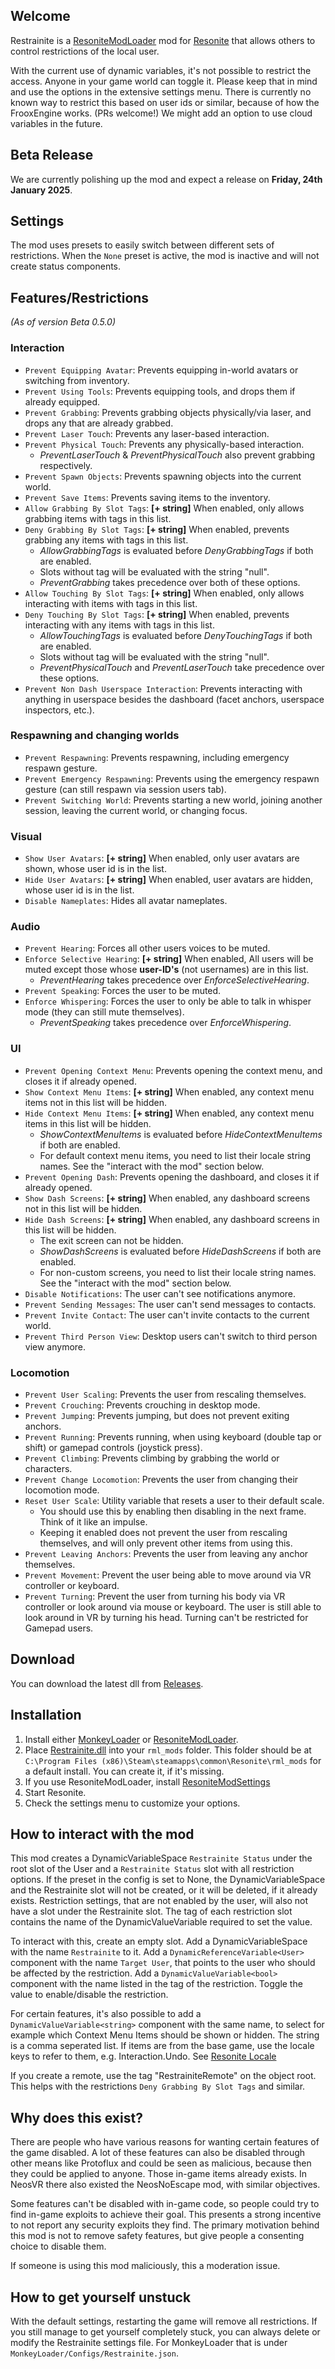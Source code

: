 ## Welcome

Restrainite is a [ResoniteModLoader](https://github.com/resonite-modding-group/ResoniteModLoader) mod for 
[Resonite](https://resonite.com/) that allows others to control restrictions of the local user. 

With the current use of dynamic variables, it's not possible to restrict the access. Anyone in
your game world can toggle it. Please keep that in mind and use the options in the extensive settings menu.
There is currently no known way to restrict this based on user ids or similar, because of how the FrooxEngine works. 
(PRs welcome!) We might add an option to use cloud variables in the future.

## Beta Release

We are currently polishing up the mod and expect a release on **Friday, 24th January 2025**.

## Settings

The mod uses presets to easily switch between different sets of restrictions. When the `None` preset is active, the mod
is inactive and will not create status components.

## Features/Restrictions

_(As of version Beta 0.5.0)_

### Interaction
- `Prevent Equipping Avatar`: Prevents equipping in-world avatars or switching from inventory.
- `Prevent Using Tools`: Prevents equipping tools, and drops them if already equipped.
- `Prevent Grabbing`: Prevents grabbing objects physically/via laser, and drops any that are already grabbed.
- `Prevent Laser Touch`: Prevents any laser-based interaction.
- `Prevent Physical Touch`: Prevents any physically-based interaction.
    - _PreventLaserTouch_ & _PreventPhysicalTouch_ also prevent grabbing respectively.
- `Prevent Spawn Objects`: Prevents spawning objects into the current world.
- `Prevent Save Items`: Prevents saving items to the inventory.
- `Allow Grabbing By Slot Tags`: **[+ string]** When enabled, only allows grabbing items with tags in this list.
- `Deny Grabbing By Slot Tags`: **[+ string]** When enabled, prevents grabbing any items with tags in this list.
  - _AllowGrabbingTags_ is evaluated before _DenyGrabbingTags_ if both are enabled.
  - Slots without tag will be evaluated with the string "null". 
  - _PreventGrabbing_ takes precedence over both of these options.
- `Allow Touching By Slot Tags`: **[+ string]** When enabled, only allows interacting with items with tags in this list.
- `Deny Touching By Slot Tags`: **[+ string]** When enabled, prevents interacting with any items with tags in this list.
  - _AllowTouchingTags_ is evaluated before _DenyTouchingTags_ if both are enabled.
  - Slots without tag will be evaluated with the string "null".
  - _PreventPhysicalTouch_ and _PreventLaserTouch_ take precedence over these options.
- `Prevent Non Dash Userspace Interaction`: Prevents interacting with anything in userspace besides the dashboard (facet anchors, userspace inspectors, etc.).

### Respawning and changing worlds
- `Prevent Respawning`: Prevents respawning, including emergency respawn gesture.
- `Prevent Emergency Respawning`: Prevents using the emergency respawn gesture (can still respawn via session users tab).
- `Prevent Switching World`: Prevents starting a new world, joining another session, leaving the current world, or changing focus.

### Visual
- `Show User Avatars`: **[+ string]** When enabled, only user avatars are shown, whose user id is in the list.
- `Hide User Avatars`: **[+ string]** When enabled, user avatars are hidden, whose user id is in the list.
- `Disable Nameplates`: Hides all avatar nameplates.

### Audio
- `Prevent Hearing`: Forces all other users voices to be muted.
- `Enforce Selective Hearing`: **[+ string]** When enabled, All users will be muted except those whose **user-ID's** (not usernames) are in this list.
  - _PreventHearing_ takes precedence over _EnforceSelectiveHearing_.
- `Prevent Speaking`: Forces the user to be muted.
- `Enforce Whispering`: Forces the user to only be able to talk in whisper mode (they can still mute themselves).
  - _PreventSpeaking_ takes precedence over _EnforceWhispering_.

### UI
- `Prevent Opening Context Menu`: Prevents opening the context menu, and closes it if already opened.
- `Show Context Menu Items`: **[+ string]** When enabled, any context menu items not in this list will be hidden.
- `Hide Context Menu Items`: **[+ string]** When enabled, any context menu items in this list will be hidden.
  - _ShowContextMenuItems_ is evaluated before _HideContextMenuItems_ if both are enabled.
  - For default context menu items, you need to list their locale string names. See the "interact with the mod" section below.
- `Prevent Opening Dash`: Prevents opening the dashboard, and closes it if already opened.
- `Show Dash Screens`: **[+ string]** When enabled, any dashboard screens not in this list will be hidden.
- `Hide Dash Screens`: **[+ string]** When enabled, any dashboard screens in this list will be hidden.
  - The exit screen can not be hidden.
  - _ShowDashScreens_ is evaluated before _HideDashScreens_ if both are enabled.
  - For non-custom screens, you need to list their locale string names. See the "interact with the mod" section below.
- `Disable Notifications`: The user can't see notifications anymore.
- `Prevent Sending Messages`: The user can't send messages to contacts.
- `Prevent Invite Contact`: The user can't invite contacts to the current world.
- `Prevent Third Person View`: Desktop users can't switch to third person view anymore.

### Locomotion
- `Prevent User Scaling`: Prevents the user from rescaling themselves.
- `Prevent Crouching`: Prevents crouching in desktop mode.
- `Prevent Jumping`: Prevents jumping, but does not prevent exiting anchors.
- `Prevent Running`: Prevents running, when using keyboard (double tap or shift) or gamepad controls (joystick press).
- `Prevent Climbing`: Prevents climbing by grabbing the world or characters.
- `Prevent Change Locomotion`: Prevents the user from changing their locomotion mode.
- `Reset User Scale`: Utility variable that resets a user to their default scale.
  - You should use this by enabling then disabling in the next frame. Think of it like an impulse.
  - Keeping it enabled does not prevent the user from rescaling themselves, and will only prevent other items from using this.
- `Prevent Leaving Anchors`: Prevents the user from leaving any anchor themselves.
- `Prevent Movement`: Prevent the user being able to move around via VR controller or keyboard.
- `Prevent Turning`: Prevent the user from turning his body via VR controller or look around via mouse or keyboard. The user is still able to look around in VR by turning his head. Turning can't be restricted for Gamepad users.

## Download

You can download the latest dll from [Releases](https://github.com/Restrainite/RestrainiteMod/releases).

## Installation

1. Install either [MonkeyLoader](https://github.com/ResoniteModdingGroup/MonkeyLoader.GamePacks.ResoniteModLoader) or
   [ResoniteModLoader](https://github.com/resonite-modding-group/ResoniteModLoader).
2. Place [Restrainite.dll](https://github.com/Restrainite/RestrainiteMod/releases/latest/download/Restrainite.dll) into your 
   `rml_mods` folder. This folder should be at `C:\Program Files (x86)\Steam\steamapps\common\Resonite\rml_mods` for a 
   default install. You can create it, if it's missing.
3. If you use ResoniteModLoader, install [ResoniteModSettings](https://github.com/badhaloninja/ResoniteModSettings)
4. Start Resonite.
5. Check the settings menu to customize your options.

## How to interact with the mod

This mod creates a DynamicVariableSpace `Restrainite Status` under the root slot of the User and 
a `Restrainite Status` slot with all restriction options. If the preset in the config is set to None, 
the DynamicVariableSpace and the Restrainite slot will not be created, or it will be deleted, if it already exists. 
Restriction settings, that are not enabled by the user, will also not have a slot under the Restrainite slot. 
The tag of each restriction slot contains the name of the DynamicValueVariable required to set the value.

To interact with this, create an empty slot. Add a DynamicVariableSpace with the name `Restrainite` to it. Add a 
`DynamicReferenceVariable<User>` component with the name `Target User`, that points to the user who should be 
affected by the restriction. Add a `DynamicValueVariable<bool>` component with the name listed in the tag of the 
restriction. Toggle the value to enable/disable the restriction.

For certain features, it's also possible to add a `DynamicValueVariable<string>` component with the same name, to select
 for example which Context Menu Items should be shown or hidden. The string is a comma seperated list. If items are 
from the base game, use the locale keys to refer to them, e.g. Interaction.Undo. 
See [Resonite Locale](https://github.com/Yellow-Dog-Man/Locale/blob/main/en.json)

If you create a remote, use the tag "RestrainiteRemote" on the object root. This helps with the restrictions 
`Deny Grabbing By Slot Tags` and similar.

## Why does this exist?

There are people who have various reasons for wanting certain features of the game disabled. A lot of these features 
can also be disabled through other means like Protoflux and could be seen as malicious, because then they could be 
applied to anyone. Those in-game items already exists. In NeosVR there also existed the NeosNoEscape mod, with similar 
objectives.

Some features can't be disabled with in-game code, so people could try to find in-game exploits to achieve their goal.
This presents a strong incentive to not report any security exploits they find. The primary motivation behind this mod 
is not to remove safety features, but give people a consenting choice to disable them.

If someone is using this mod maliciously, this a moderation issue. 

## How to get yourself unstuck

With the default settings, restarting the game will remove all restrictions. If you still manage to get yourself 
completely stuck, you can always delete or modify the Restrainite settings file. 
For MonkeyLoader that is under `MonkeyLoader/Configs/Restrainite.json`.
